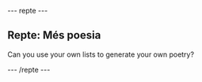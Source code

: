 \--- repte \---

## Repte: Més poesia

Can you use your own lists to generate your own poetry?

\--- /repte \---